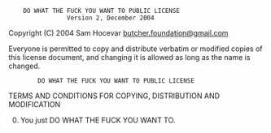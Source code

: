         DO WHAT THE FUCK YOU WANT TO PUBLIC LICENSE 
                    Version 2, December 2004 

 Copyright (C) 2004 Sam Hocevar <butcher.foundation@gmail.com> 

 Everyone is permitted to copy and distribute verbatim or modified 
 copies of this license document, and changing it is allowed as long 
 as the name is changed. 

            DO WHAT THE FUCK YOU WANT TO PUBLIC LICENSE 
   TERMS AND CONDITIONS FOR COPYING, DISTRIBUTION AND MODIFICATION 

  0. You just DO WHAT THE FUCK YOU WANT TO.

